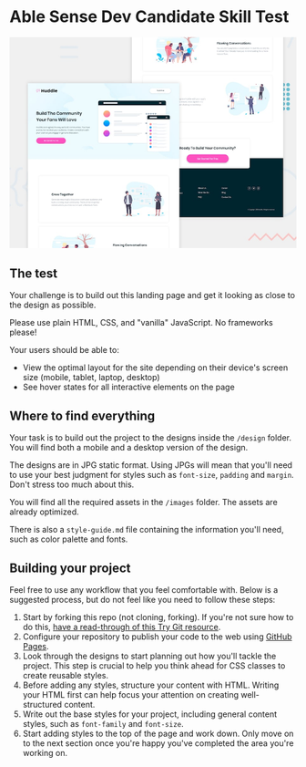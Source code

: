 # Able Sense Dev Candidate Skill Test

![Design preview for the Huddle landing page with alternating feature blocks coding challenge](./design/desktop-preview.jpg)

## The test

Your challenge is to build out this landing page and get it looking as close to the design as possible.

Please use plain HTML, CSS, and "vanilla" JavaScript. No frameworks please!

Your users should be able to: 

- View the optimal layout for the site depending on their device's screen size (mobile, tablet, laptop, desktop)
- See hover states for all interactive elements on the page

## Where to find everything

Your task is to build out the project to the designs inside the `/design` folder. You will find both a mobile and a desktop version of the design. 

The designs are in JPG static format. Using JPGs will mean that you'll need to use your best judgment for styles such as `font-size`, `padding` and `margin`. Don't stress too much about this.

You will find all the required assets in the `/images` folder. The assets are already optimized.

There is also a `style-guide.md` file containing the information you'll need, such as color palette and fonts.

## Building your project

Feel free to use any workflow that you feel comfortable with. Below is a suggested process, but do not feel like you need to follow these steps:

1. Start by forking this repo (not cloning, forking). If you're not sure how to do this, [have a read-through of this Try Git resource](https://try.github.io/).
2. Configure your repository to publish your code to the web using [GitHub Pages](https://pages.github.com/).
3. Look through the designs to start planning out how you'll tackle the project. This step is crucial to help you think ahead for CSS classes to create reusable styles.
4. Before adding any styles, structure your content with HTML. Writing your HTML first can help focus your attention on creating well-structured content.
5. Write out the base styles for your project, including general content styles, such as `font-family` and `font-size`.
6. Start adding styles to the top of the page and work down. Only move on to the next section once you're happy you've completed the area you're working on.
